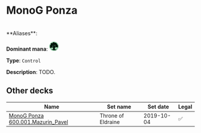 <!-- This page is automatically generated by Myr: do not update it manually. Changes directly applied here will be lost. -->
# MonoG Ponza
<br/>
**Aliases**: 

**Dominant mana**: <img src="../resources/images/mana/G.png" width="25"/>

**Type**: `Control`

**Description**: TODO.








## **Other decks**

| Name | Set name | Set date | Legal |
| -----| -------- | -------- | ----- |
| [MonoG Ponza 600.001.Mazurin_Pavel](https://www.mtggoldfish.com/deck/4673161) | Throne of Eldraine | 2019-10-04 | ✅ |






